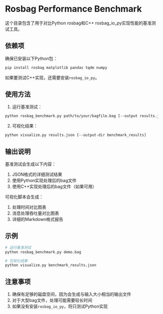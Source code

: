 # Rosbag Performance Benchmark

这个目录包含了用于对比Python rosbag和C++ rosbag_io_py实现性能的基准测试工具。

## 依赖项

确保已安装以下Python包：
```bash
pip install rosbag matplotlib pandas tqdm numpy
```

如果要测试C++实现，还需要安装`rosbag_io_py`。

## 使用方法

1. 运行基准测试：
```bash
python rosbag_benchmark.py path/to/your/bagfile.bag [--output results.json]
```

2. 可视化结果：
```bash
python visualize.py results.json [--output-dir benchmark_results]
```

## 输出说明

基准测试会生成以下内容：

1. JSON格式的详细测试结果
2. 使用Python实现处理后的bag文件
3. 使用C++实现处理后的bag文件（如果可用）

可视化脚本会生成：

1. 处理时间对比图表
2. 消息处理吞吐量对比图表
3. 详细的Markdown格式报告

## 示例

```bash
# 运行基准测试
python rosbag_benchmark.py demo.bag

# 可视化结果
python visualize.py benchmark_results.json
```

## 注意事项

1. 确保有足够的磁盘空间，因为会生成与输入大小相当的输出文件
2. 对于大型bag文件，处理可能需要较长时间
3. 如果没有安装`rosbag_io_py`，将只测试Python实现 
